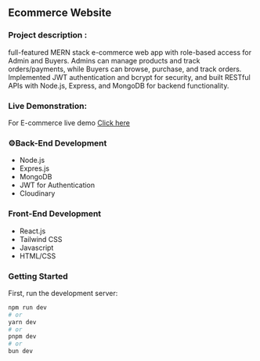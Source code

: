 ## Ecommerce Website
### Project description :
full-featured MERN stack e-commerce web app with role-based access for Admin and Buyers. Admins can manage products and track orders/payments, while Buyers can browse, purchase, and track orders. Implemented JWT authentication and bcrypt for security, and built RESTful APIs with Node.js, Express, and MongoDB for backend functionality.

### Live Demonstration:
For E-commerce live demo [Click here](https://e-commerce-frontend-drab-nine.vercel.app/)

### ⚙️Back-End Development 
* Node.js
* Expres.js
* MongoDB
* JWT for Authentication
* Cloudinary

### Front-End Development
* React.js
* Tailwind CSS
* Javascript
* HTML/CSS

### Getting Started
First, run the development server:

```bash
npm run dev
# or
yarn dev
# or
pnpm dev
# or
bun dev
```

